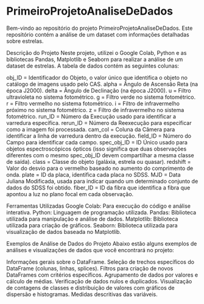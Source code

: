 # PrimeiroProjetoAnaliseDeDados
Bem-vindo ao repositório do projeto PrimeiroProjetoAnaliseDeDados. Este repositório contém a análise de um dataset com informações detalhadas sobre estrelas.

Descrição do Projeto
Neste projeto, utilizei o Google Colab, Python e as bibliotecas Pandas, Matplotlib e Seaborn para realizar a análise de um dataset de estrelas. A tabela de dados contém as seguintes colunas:

obj_ID = Identificador do Objeto, o valor único que identifica o objeto no catálogo de imagens usado pelo CAS.
alpha = Ângulo de Ascensão Reta (na época J2000).
delta = Ângulo de Declinação (na época J2000).
u = Filtro ultravioleta no sistema fotométrico.
g = Filtro verde no sistema fotométrico.
r = Filtro vermelho no sistema fotométrico.
i = Filtro de infravermelho próximo no sistema fotométrico.
z = Filtro de infravermelho no sistema fotométrico.
run_ID = Número da Execução usado para identificar a varredura específica.
rerun_ID = Número da Reexecução para especificar como a imagem foi processada.
cam_col = Coluna da Câmera para identificar a linha de varredura dentro da execução.
field_ID = Número do Campo para identificar cada campo.
spec_obj_ID = ID Único usado para objetos espectroscópicos ópticos (isso significa que duas observações diferentes com o mesmo spec_obj_ID devem compartilhar a mesma classe de saída).
class = Classe do objeto (galáxia, estrela ou quasar).
redshift = Valor do desvio para o vermelho baseado no aumento do comprimento de onda.
plate = ID da placa, identifica cada placa no SDSS.
MJD = Data Juliana Modificada, usada para indicar quando um determinado conjunto de dados do SDSS foi obtido.
fiber_ID = ID da fibra que identifica a fibra que apontou a luz no plano focal em cada observação.

Ferramentas Utilizadas
Google Colab: Para execução do código e análise interativa.
Python: Linguagem de programação utilizada.
Pandas: Biblioteca utilizada para manipulação e análise de dados.
Matplotlib: Biblioteca utilizada para criação de gráficos.
Seaborn: Biblioteca utilizada para visualização de dados baseada no Matplotlib.

Exemplos de Análise de Dados do Projeto
Abaixo estão alguns exemplos de análises e visualizações de dados que você encontrará no projeto:

Informações gerais sobre o DataFrame.
Seleção de trechos específicos do DataFrame (colunas, linhas, splices).
Filtros para criação de novos DataFrames com critérios específicos.
Agrupamento de dados por valores e cálculo de médias.
Verificação de dados nulos e duplicados.
Visualização de contagens de classes e distribuição de valores com gráficos de dispersão e histogramas.
Medidas descritivas das variáveis.
